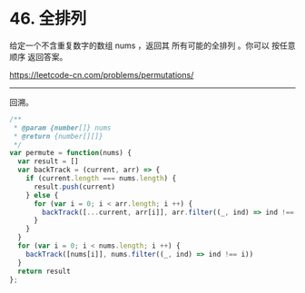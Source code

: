 # 46. 全排列

给定一个不含重复数字的数组 nums ，返回其 所有可能的全排列 。你可以 按任意顺序 返回答案。

<https://leetcode-cn.com/problems/permutations/>

---

回溯。

```js
/**
 * @param {number[]} nums
 * @return {number[][]}
 */
var permute = function(nums) {
  var result = []
  var backTrack = (current, arr) => {
    if (current.length === nums.length) {
      result.push(current)
    } else {
      for (var i = 0; i < arr.length; i ++) {
        backTrack([...current, arr[i]], arr.filter((_, ind) => ind !== i))
      }
    }
  }
  for (var i = 0; i < nums.length; i ++) {
    backTrack([nums[i]], nums.filter((_, ind) => ind !== i))
  }
  return result
};
```
